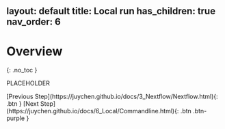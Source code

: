 layout: default
title: Local run
has_children: true
nav_order: 6
---

# Overview
{: .no_toc }

PLACEHOLDER

<div class="code-example" markdown="1">
[Previous Step](https://juychen.github.io/docs/3_Nextflow/Nextflow.html){: .btn }
[Next Step](https://juychen.github.io/docs/6_Local/Commandline.html){: .btn .btn-purple }
</div>